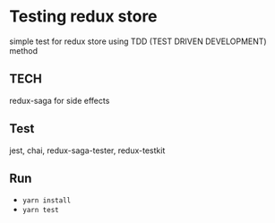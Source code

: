 # Testing redux store
simple test for redux store using TDD (TEST DRIVEN DEVELOPMENT) method

## TECH
redux-saga for side effects

## Test
jest, chai, redux-saga-tester, redux-testkit

## Run
- ``yarn install``
- ``yarn test``
